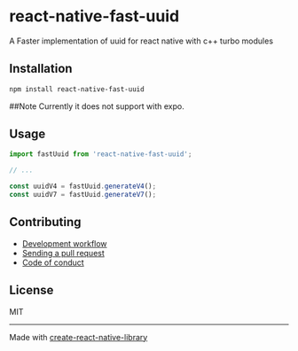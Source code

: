 # react-native-fast-uuid

A Faster implementation of uuid for react native with c++ turbo modules

## Installation

```sh
npm install react-native-fast-uuid
```

##Note
Currently it does not support with expo.

## Usage

```js
import fastUuid from 'react-native-fast-uuid';

// ...

const uuidV4 = fastUuid.generateV4();
const uuidV7 = fastUuid.generateV7();
```

## Contributing

- [Development workflow](CONTRIBUTING.md#development-workflow)
- [Sending a pull request](CONTRIBUTING.md#sending-a-pull-request)
- [Code of conduct](CODE_OF_CONDUCT.md)

## License

MIT

---

Made with [create-react-native-library](https://github.com/callstack/react-native-builder-bob)
